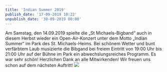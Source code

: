 ```yaml
---
title: 'Indian Summer 2019'
publish_date: '17-09-2019 10:22'
unpublish_date: '30-09-2019 00:00'
---
```


Am Samstag, den 14.09.2019 spielte die „St Michaels-Bigband“ auch in diesem Herbst wieder ein Open-Air-Konzert unter dem Motto „Indian Summer“ im Park des St. Michaels-Heims. Bei schönem Wetter und bunt verfärbtem Laub musizierte die Bibgand bei freiem Eintritt von 19:00 Uhr bis 21:00 Uhr auf der Bühne im Park ein abwechslungsreiches Programm. Es war sehr schön! Herzlichen Dank an alle Mitwirkenden! Wir freuen uns schon auf dem nächsten Auftritt!
![](http://https://business.google.com/photos/l/03492448657925742002)